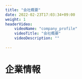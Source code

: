 ```yaml
---
title: "会社概要"
date: 2022-02-23T17:03:34+09:00
weight: 1
headerVideo: 
    videoName: "company_profile"
    videoTitle: "会社概要"
    videoDescription: ""
 
---
```


# 企業情報